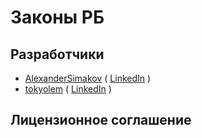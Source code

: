 # Законы РБ


## Разработчики

+ [AlexanderSimakov](https://github.com/AlexanderSimakov) ( [LinkedIn](https://www.linkedin.com/in/alexander-simakov-6a3499228/) )
+ [tokyolem](https://github.com/tokyolem) ( [LinkedIn](https://www.linkedin.com/in/heenworker/) )

## Лицензионное соглашение

